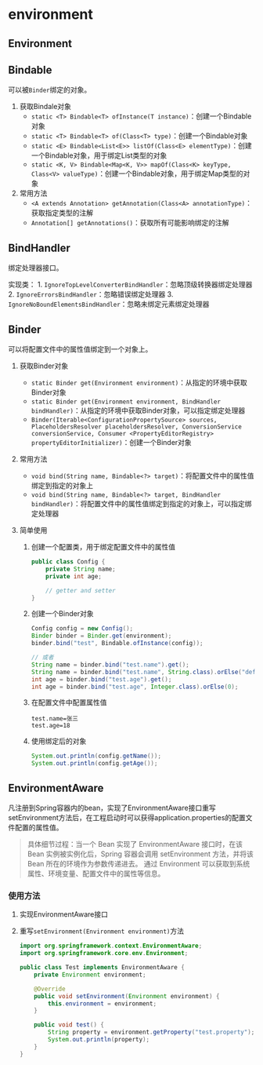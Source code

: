 # environment

## Environment

## Bindable

可以被`Binder`绑定的对象。

1. 获取Bindale对象
    - `static <T> Bindable<T> ofInstance(T instance)`：创建一个Bindable对象
    - `static <T> Bindable<T> of(Class<T> type)`：创建一个Bindable对象
    - `static <E> Bindable<List<E>> listOf(Class<E> elementType)`：创建一个Bindable对象，用于绑定List类型的对象
    - `static <K, V> Bindable<Map<K, V>> mapOf(Class<K> keyType, Class<V> valueType)`：创建一个Bindable对象，用于绑定Map类型的对象
2. 常用方法
    - `<A extends Annotation> getAnnotation(Class<A> annotationType)`：获取指定类型的注解
    - `Annotation[] getAnnotations()`：获取所有可能影响绑定的注解

## BindHandler

绑定处理器接口。

实现类：
    1. `IgnoreTopLevelConverterBindHandler`：忽略顶级转换器绑定处理器
    2. `IgnoreErrorsBindHandler`：忽略错误绑定处理器
    3. `IgnoreNoBoundElementsBindHandler`：忽略未绑定元素绑定处理器

## Binder

可以将配置文件中的属性值绑定到一个对象上。

1. 获取Binder对象
    - `static Binder get(Environment environment)`：从指定的环境中获取Binder对象
    - `static Binder get(Environment environment, BindHandler bindHandler)`：从指定的环境中获取Binder对象，可以指定绑定处理器
    - `Binder(Iterable<ConfigurationPropertySource> sources, PlaceholdersResolver placeholdersResolver, ConversionService conversionService, Consumer <PropertyEditorRegistry> propertyEditorInitializer)`：创建一个Binder对象
2. 常用方法
    - `void bind(String name, Bindable<?> target)`：将配置文件中的属性值绑定到指定的对象上
    - `void bind(String name, Bindable<?> target, BindHandler bindHandler)`：将配置文件中的属性值绑定到指定的对象上，可以指定绑定处理器
3. 简单使用

    1. 创建一个配置类，用于绑定配置文件中的属性值

        ```java
        public class Config {
            private String name;
            private int age;

            // getter and setter
        }
        ```

    2. 创建一个Binder对象

        ```java
        Config config = new Config();
        Binder binder = Binder.get(environment);
        binder.bind("test", Bindable.ofInstance(config));

        // 或者
        String name = binder.bind("test.name").get();
        String name = binder.bind("test.name", String.class).orElse("default");
        int age = binder.bind("test.age").get();
        int age = binder.bind("test.age", Integer.class).orElse(0);
        ```

    3. 在配置文件中配置属性值

        ```properties
        test.name=张三
        test.age=18
        ```

    4. 使用绑定后的对象

        ```java
        System.out.println(config.getName());
        System.out.println(config.getAge());
        ```

## EnvironmentAware

凡注册到Spring容器内的bean，实现了EnvironmentAware接口重写setEnvironment方法后，在工程启动时可以获得application.properties的配置文件配置的属性值。
> 具体细节过程：当一个 Bean 实现了 EnvironmentAware 接口时，在该 Bean 实例被实例化后，Spring 容器会调用 setEnvironment 方法，并将该 Bean 所在的环境作为参数传递进去。
> 通过 Environment 可以获取到系统属性、环境变量、配置文件中的属性等信息。

### 使用方法

1. 实现EnvironmentAware接口
2. 重写`setEnvironment(Environment environment)`方法

    ```java
    import org.springframework.context.EnvironmentAware;
    import org.springframework.core.env.Environment;

    public class Test implements EnvironmentAware {
        private Environment environment;

        @Override
        public void setEnvironment(Environment environment) {
            this.environment = environment;
        }

        public void test() {
            String property = environment.getProperty("test.property");
            System.out.println(property);
        }
    }
    ```
